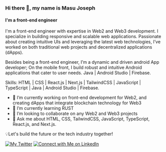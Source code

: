 ### Hi there 👋, my name is Masu Joseph
#### I'm a front-end engineer 
I'm a front-end engineer with expertise in Web2 and Web3 development. I specialize in building responsive and scalable web applications. Passionate about creating intuitive UIs and leveraging the latest web technologies, I’ve worked on both traditional web projects and decentralized applications (dApps).

Besides being a front-end engineer, I’m a dynamic and driven android App developer;
On the mobile front, I build robust and intuitive Android applications that cater to user needs.
Java | Android Studio | Firebase.

Skills: HTML | CSS | React.js | Next.js | TailwindCSS | JavaScript |  TypeScript | Java | Android Studio | Firebase.


- 🔭 I’m currently working on front-end development for Web2, and creating dApps that integrate blockchain technology for Web3 
- 🌱 I’m currently learning RUST 
- 👯 I’m looking to collaborate on any Web2 and Web3 projects 
- 💬 Ask me about HTML, CSS, TailwindCSS, JavaScript, TypeScript, React.js, and Next.js. 

💡Let's build the future or
the tech industry together!


[![My Twitter](https://img.shields.io/badge/Follow%20Me%20on%20Twitter-00acee?style=for-the-badge&logo=Twitter&logoColor=white)](https://twitter.com/MasuJoe)
[![Connect with Me on LinkedIn](https://img.shields.io/badge/Connect%20with%20Me%20on%20LinkedIn-0e76a8?style=for-the-badge&logo=Linkedin&logoColor=white)](https://www.linkedin.com/in/masu-joseph-503855216/)


